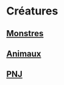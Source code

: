 
[][Generic]

# Créatures

[][LinkItem]

## [Monstres](monsters_hd.md)

[][LinkItem]

## [Animaux](animals_hd.md)

[][LinkItem]

## [PNJ](npc_hd.md)

[Items]: #
[Generic]: #
[LinkItem]: #
